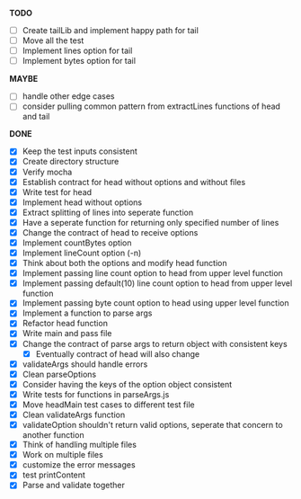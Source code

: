 **TODO**
- [ ] Create tailLib and implement happy path for tail
- [ ] Move all the test 
- [ ] Implement lines option for tail
- [ ] Implement bytes option for tail

**MAYBE**
- [ ] handle other edge cases
- [ ] consider pulling common pattern from extractLines functions of head and tail

**DONE**

- [x] Keep the test inputs consistent
- [x] Create directory structure
- [x] Verify mocha
- [x] Establish contract for head without options and without files
- [x] Write test for head
- [x] Implement head without options
- [x] Extract splitting of lines into seperate function
- [x] Have a seperate function for returning only specified number of lines 
- [x] Change the contract of head to receive options
- [x] Implement countBytes option
- [x] Implement lineCount option (-n)
- [x] Think about both the options and modify head function
- [x] Implement passing line count option to head from upper level function
- [x] Implement passing default(10) line count option to head from upper level function
- [x] Implement passing byte count option to head using upper level function
- [x] Implement a function to parse args
- [x] Refactor head function
- [x] Write main and pass file
- [x] Change the contract of parse args to return object with consistent keys
  - [x] Eventually contract of head will also change 
- [x] validateArgs should handle errors
- [x] Clean parseOptions
- [x] Consider having the keys of the option object consistent
- [x] Write tests for functions in parseArgs.js
- [x] Move headMain test cases to different test file
- [X] Clean validateArgs function
- [X] validateOption shouldn't return valid options, seperate that concern to another function
- [x] Think of handling multiple files
- [x] Work on multiple files
- [x] customize the error messages 
- [x] test printContent
- [x] Parse and validate together
